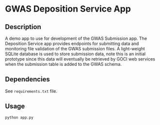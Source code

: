 # GWAS Deposition Service App


## Description   
A demo app to use for development of the GWAS Submission app. The Deposition Service app provides endpoints for submitting data and monitoring file validation of the GWAS submission files. A light-weight SQLite database is used to store submission data, note this is an initial prototype since this data will eventually be retrieved by GOCI web services when the submission table is added to the GWAS schema.

## Dependencies
See `requirements.txt` file.

## Usage
`python app.py`